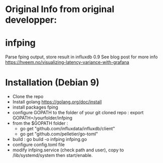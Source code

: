 # Original Info from original developper:
# infping
Parse fping output, store result in influxdb 0.9
See blog post for more info https://hveem.no/visualizing-latency-variance-with-grafana


# Installation (Debian 9)

- Clone the repo
- Install golang https://golang.org/doc/install
- install packages fping
- configure GOPATH to the folder of your git cloned repo : export GOPATH=/yourfolder/infping
- from the $GOPATH folder :
	- go get "github.com/influxdata/influxdb/client"
	- go get "github.com/pelletier/go-toml"
- build : go build -o infping infping.go
- configure config.toml file
- modify infping.service (check path and user), copy to /lib/systemd/system then start/enable.
